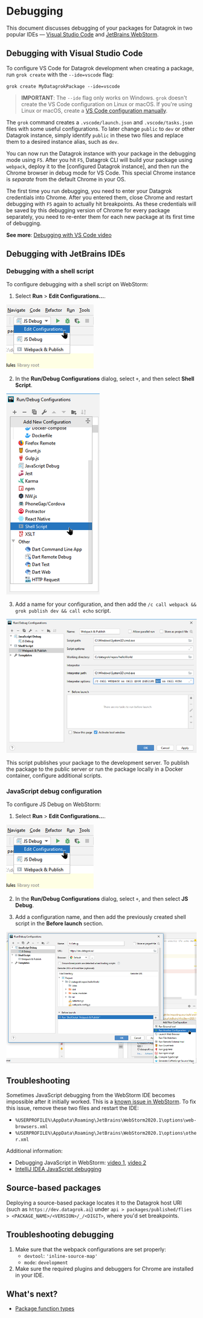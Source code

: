 <!-- TITLE: Debugging -->
<!-- ORDER: 3 -->

# Debugging

This document discusses debugging of your packages for Datagrok in two popular IDEs &mdash; [Visual Studio Code] and 
[JetBrains WebStorm].

## Debugging with Visual Studio Code

To configure VS Code for Datagrok development when creating a package, run `grok create` with the `--ide=vscode` flag:

```shell
grok create MyDatagrokPackage --ide=vscode
```

> **IMPORTANT**: The `--ide` flag only works on Windows. `grok` doesn't create the VS Code configuration on Linux or 
> macOS. If you're using Linux or macOS, create a [VS Code configuration manually].

The `grok` command creates a `.vscode/launch.json` and `.vscode/tasks.json` files with some useful configurations.
To later change `public` to `dev` or other Datagrok instance, simply identify `public` in these two files and replace
them to a desired instance alias, such as `dev`.

You can now run the Datagrok instance with your package in the debugging mode using `F5`. After you hit `F5`,
Datagrok CLI will build your package using `webpack`, deploy it to the [configured Datagrok instance], and then run
the Chrome browser in debug mode for VS Code. This special Chrome instance is _separate_ from the default Chrome
in your OS.

The first time you run debugging, you need to enter your Datagrok credentials into Chrome. After you entered them, close
Chrome and restart debugging with `F5` again to actually hit breakpoints. As these credentials will be saved by this
debugging version of Chrome for every package separately, you need to re-enter them for each new package at its
first time of debugging.

**See more**: [Debugging with VS Code video]

## Debugging with JetBrains IDEs

### Debugging with a shell script

To configure debugging with a shell script on WebStorm:

1. Select **Run** > **Edit Configurations...**.

![WebStorm: Edit Configurations](webstorm-debugging-01.png)

2. In the **Run/Debug Configurations** dialog, select `+`, and then select **Shell Script**.

![WebStorm: Adding a shell script configuration](webstorm-debugging-02.png)

3. Add a name for your configuration, and then add the `/c call webpack && grok publish dev && call echo` script.

![WebStorm: Shell Script configuration content](webstorm-debugging-03.png)

This script publishes your package to the development server. To publish the package to the public server or run the 
package locally in a Docker container, configure additional scripts.

### JavaScript debug configuration

To configure JS Debug on WebStorm:

1. Select **Run** > **Edit Configurations...**.

![WebStorm: Edit Configurations](webstorm-debugging-01.png)

2. In the **Run/Debug Configurations** dialog, select `+`, and then select **JS Debug**.

3. Add a configuration name, and then add the previously created shell script in the **Before launch** section.

![WebStorm: JavaScript debug configuration content](webstorm-debugging-05.png)

## Troubleshooting

Sometimes JavaScript debugging from the WebStorm IDE becomes impossible after it initially worked. This is a [known 
issue in WebStorm]. To fix this issue, remove these two files and restart the IDE:

* `%USERPROFILE%\AppData\Roaming\JetBrains\WebStorm2020.1\options\web-browsers.xml`
* `%USERPROFILE%\AppData\Roaming\JetBrains\WebStorm2020.1\options\other.xml`

Additional information:

* Debugging JavaScript in WebStorm: [video 1], [video 2]
* [IntelliJ IDEA JavaScript debugging]

## Source-based packages

Deploying a source-based package locates it to the Datagrok host URI (such as `https://dev.datagrok.ai`) under
`api > packages/published/flies > <PACKAGE_NAME>/<VERSION>/_/<DIGIT>`, where you'd set breakpoints.

## Troubleshooting debugging

1. Make sure that the webpack configurations are set properly:
   * `devtool`: `'inline-source-map'` 
   * `mode`: `development`
2. Make sure the required plugins and debuggers for Chrome are installed in your IDE.

## What's next?

* [Package function types](./_package-function-types.md)

[Visual Studio Code]: https://code.visualstudio.com
[JetBrains WebStorm]: https://www.jetbrains.com/webstorm/
[VS Code configuration manually]: https://code.visualstudio.com/docs/editor/debugging
[debugging with VS Code video]: https://youtu.be/zVVmlRorpjg?list=PLIRnAn2pMh3kvsE5apYXqX0I9bk257_eY&t=871
[known issue in WebStorm]: https://intellij-support.jetbrains.com/hc/en-us/community/posts/360009567459-Webstorm-2020-2-1-Remote-Debugging-do-not-work
[known issue]: https://youtrack.jetbrains.com/issue/IDEA-229467
[JetBrains IDE Support plugin is no longer required]: https://intellij-support.jetbrains.com/hc/en-us/community/posts/360010507240-where-is-JETBRAINS-IDE-SUPPORT-chrome-extension-it-cant-be-found-anywhere-now-on-the-internet
[video 1]: https://www.youtube.com/watch?v=Qcqnmle6Wu8
[video 2]: https://www.youtube.com/watch?v=YNNDMpoGV0w
[IntelliJ IDEA JavaScript debugging]: https://www.jetbrains.com/help/idea/debugging-javascript-in-chrome.html